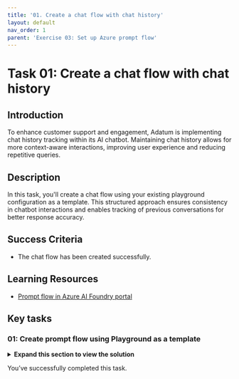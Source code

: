 ```yaml
---
title: '01. Create a chat flow with chat history'
layout: default
nav_order: 1
parent: 'Exercise 03: Set up Azure prompt flow'
---
```


# Task 01: Create a chat flow with chat history

## Introduction

To enhance customer support and engagement, Adatum is implementing chat history tracking within its AI chatbot. Maintaining chat history allows for more context-aware interactions, improving user experience and reducing repetitive queries.

## Description

In this task, you'll create a chat flow using your existing playground configuration as a template. This structured approach ensures consistency in chatbot interactions and enables tracking of previous conversations for better response accuracy.

## Success Criteria

- The chat flow has been created successfully.

## Learning Resources

- [Prompt flow in Azure AI Foundry portal](https://learn.microsoft.com/en-us/azure/ai-studio/how-to/prompt-flow)

## Key tasks

### 01: Create prompt flow using Playground as a template

<details markdown="block">
<summary><strong>Expand this section to view the solution</strong></summary>

1. From the **Chat playground** page, select **Prompt flow** at the top.

1. On the **Orchestrate and customize this setup with prompt flow** pop-up window, enter **chatflow1** for the name and select **Open**.

    ![fa6vgd09.jpg](../media/fa6vgd09.jpg)

    {: .important } 
    > This is using the current playground configuration as a template to create a chat flow with chat history. This flow can be created manually from the **Prompt flow** section, but deploying it from the playground will be quicker and require less configuration in this case.

1. From the **chatflow1** page, select **Start compute session** in the upper right of the window . This will start the compute session created earlier.

    ![uspc3u6d.jpg](../media/uspc3u6d.jpg)

    {: .important }
    > The prompt flow page contains two main panes. On the left is the flow  pane, which allows you to add and configure new flows with LLMs, prompts, and various Python tools. The right pane contains a graph, allowing you to easily visualize the flow of different nodes. The graph will update dynamically as updates are made in the flow pane. 

</details>

You’ve successfully completed this task. 
